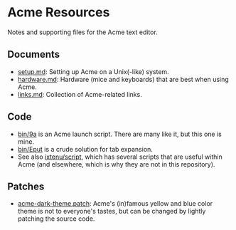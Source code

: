 # Acme Resources

Notes and supporting files for the Acme text editor.

## Documents

- [setup.md](setup.md): Setting up Acme on a Unix(-like) system.
- [hardware.md](hardware.md): Hardware (mice and keyboards) that are
  best when using Acme.
- [links.md](links.md): Collection of Acme-related links.

## Code

- [bin/9a](bin/9a) is an Acme launch script.  There are many like it, but this
  one is mine.
- [bin/Eput](bin/Eput) is a crude solution for tab expansion.
- See also [ixtenu/script](https://github.com/ixtenu/script), which has several
  scripts that are useful within Acme (and elsewhere, which is why they are not
  in this repository).

## Patches

- [acme-dark-theme.patch](acme-dark-theme.patch): Acme's (in)famous yellow and
  blue color theme is not to everyone's tastes, but can be changed by lightly
  patching the source code.
